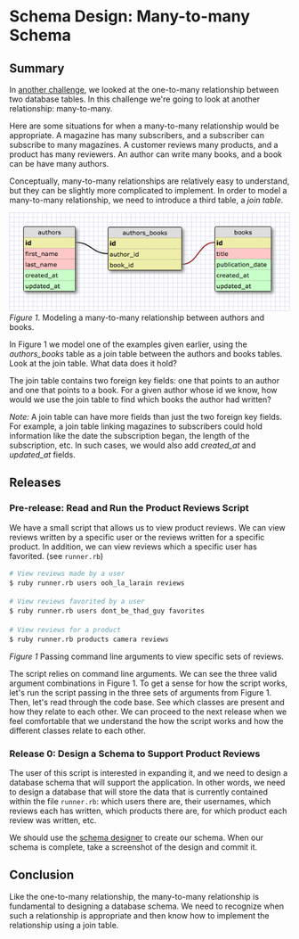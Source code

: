 # Schema Design: Many-to-many Schema 
 
## Summary 
In [another challenge][one-to-many challenge], we looked at the one-to-many relationship between two database tables.  In this challenge we're going to look at another relationship:  many-to-many.

Here are some situations for when a many-to-many relationship would be appropriate.  A magazine has many subscribers, and a subscriber can subscribe to many magazines.  A customer reviews many products, and a product has many reviewers.  An author can write many books, and a book can be have many authors.

Conceptually, many-to-many relationships are relatively easy to understand, but they can be slightly more complicated to implement.  In order to model a many-to-many relationship, we need to introduce a third table, a *join table*.

![many-to-many schema](readme-assets/many-to-many-schema.png)  
*Figure 1*.  Modeling a many-to-many relationship between authors and books.

In Figure 1 we model one of the examples given earlier, using the *authors_books* table as a join table between the authors and books tables.  Look at the join table.  What data does it hold?

The join table contains two foreign key fields:  one that points to an author and one that points to a book.  For a given author whose id we know, how would we use the join table to find which books the author had written?

*Note:*  A join table can have more fields than just the two foreign key fields.  For example, a join table linking magazines to subscribers could hold information like the date the subscription began, the length of the subscription, etc.  In such cases, we would also add *created_at* and *updated_at* fields.


## Releases
### Pre-release:  Read and Run the Product Reviews Script
We have a small script that allows us to view product reviews.  We can view reviews written by a specific user or the reviews written for a specific product.  In addition, we can view reviews which a specific user has favorited.  (see `runner.rb`)

```bash
# View reviews made by a user
$ ruby runner.rb users ooh_la_larain reviews

# View reviews favorited by a user
$ ruby runner.rb users dont_be_thad_guy favorites

# View reviews for a product
$ ruby runner.rb products camera reviews
```
*Figure 1* Passing command line arguments to view specific sets of reviews.

The script relies on command line arguments.  We can see the three valid argument combinations in Figure 1.  To get a sense for how the script works, let's run the script passing in the three sets of arguments from Figure 1.  Then, let's read through the code base. See which classes are present and how they relate to each other. We can proceed to the next release when we feel comfortable that we understand the how the script works and how the different classes relate to each other.


### Release 0: Design a Schema to Support Product Reviews
The user of this script is interested in expanding it, and we need to design a database schema that will support the application. In other words, we need to design a database that will store the data that is currently contained within the file `runner.rb`: which users there are, their usernames, which reviews each has written, which products there are, for which product each review was written, etc.

We should use the [schema designer] to create our schema. When our schema is complete, take a screenshot of the design and commit it.


## Conclusion
Like the one-to-many relationship, the many-to-many relationship is fundamental to designing a database schema.  We need to recognize when such a relationship is appropriate and then know how to implement the relationship using a join table.

[one-to-many challenge]: ../../../database-drill-one-to-many-schema-challenge
[schema designer]: https://schemadesigner.devbootcamp.com/
